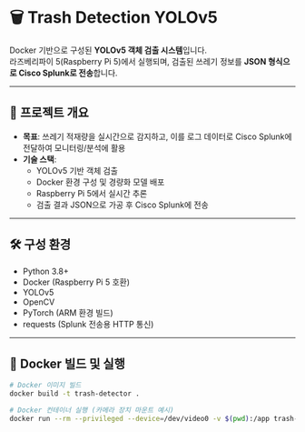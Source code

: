 # 🗑️ Trash Detection YOLOv5

Docker 기반으로 구성된 **YOLOv5 객체 검출 시스템**입니다.  
라즈베리파이 5(Raspberry Pi 5)에서 실행되며, 검출된 쓰레기 정보를 **JSON 형식으로 Cisco Splunk로 전송**합니다.

---

## 📌 프로젝트 개요

- **목표**: 쓰레기 적재량을 실시간으로 감지하고, 이를 로그 데이터로 Cisco Splunk에 전달하여 모니터링/분석에 활용
- **기술 스택**:
  - YOLOv5 기반 객체 검출
  - Docker 환경 구성 및 경량화 모델 배포
  - Raspberry Pi 5에서 실시간 추론
  - 검출 결과 JSON으로 가공 후 Cisco Splunk에 전송

---

## 🛠️ 구성 환경

- Python 3.8+
- Docker (Raspberry Pi 5 호환)
- YOLOv5
- OpenCV
- PyTorch (ARM 환경 빌드)
- requests (Splunk 전송용 HTTP 통신)

---

## 🐳 Docker 빌드 및 실행

```bash
# Docker 이미지 빌드
docker build -t trash-detector .

# Docker 컨테이너 실행 (카메라 장치 마운트 예시)
docker run --rm --privileged --device=/dev/video0 -v $(pwd):/app trash-detector



